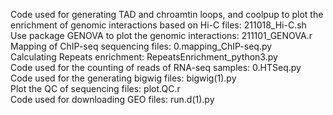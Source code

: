 Code used for generating TAD and chroamtin loops, and coolpup to plot the enrichment of genomic interactions based on Hi-C files: 211018_Hi-C.sh  
Use package GENOVA to plot the genomic interactions: 211101_GENOVA.r  
Mapping of ChIP-seq sequencing files: 0.mapping_ChIP-seq.py  
Calculating Repeats enrichment: RepeatsEnrichment_python3.py  
Code used for the counting of reads of RNA-seq samples: 0.HTSeq.py  
Code used for the generating bigwig files: bigwig(1).py  
Plot the QC of sequencing files: plot.QC.r  
Code used for downloading GEO files: run.d(1).py  
